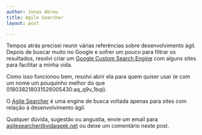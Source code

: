 ```yaml
---
author: Jonas Abreu
title: Agile Searcher
layout: post

---
```

Tempos atrás precisei reunir várias referências sobre desenvolvimento ágil. Depois de buscar muito no Google e sofrer um pouco para filtrar os resultados, resolvi criar um [Google Custom Search Engine][1] com alguns sites para facilitar a minha vida.

Como isso funcionou bem, resolvi abrir ela para quem quiser usar (e com um nome um pouquinho melhor do que 018038218031526005430:aq\_q9v\_1bqi).

O [Agile Searcher][2] é uma engine de busca voltada apenas para sites com relação à desenvolvimento ágil.

Qualquer dúvida, sugestão ou angustia, envie um email para agilesearcher@vidageek.net ou deixe um comentário neste post. 














 [1]: http://www.google.com/cse
 [2]: http://www.agilesearcher.com





